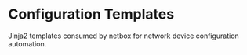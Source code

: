 # Configuration Templates
Jinja2 templates consumed by netbox for network device configuration automation.
